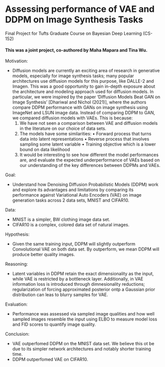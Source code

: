 # Assessing performance of VAE and DDPM on Image Synthesis Tasks
Final Project for Tufts Graduate Course on Bayesian Deep Learning (CS-152)

#### This was a joint project, co-authored by Maha Mapara and Tina Wu.

Motivation:
- Diffusion models are currently an exciting area of research in generative models, especially for image synthesis tasks; many popular architectures use diffusion models for this purpose, like DALLE-2 and Imagen. This was a good opportunity to gain in-depth exposure about the architecture and modeling approach used for diffusion models. In particular, we were inspired by the paper ‘Diffusion Models Beat GAN on Image Synthesis’ [Dhariwal and Nichol (2021)], where the authors compare DDPM performance with GANs on image synthesis using ImageNet and LSUN image data. Instead of comparing DDPM to GAN, we compared diffusion models with VAEs. This is because:
  1. We have not seen a comparison between VAE and diffusion models in the literature on our choice of data sets.
  2. The models have some similarities:
    • Forward process that turns data into latent representations
    • Reverse process that involves sampling some latent variable
    • Training objective which is a lower bound on data likelihood
  3. It would be interesting to see how different the model performances are, and evaluate the expected underperformance of VAEs based on our understanding of the key differences between DDPMs and VAEs.


Goal: 
- Understand how Denoising Diffusion Probabilistic Models (DDPM) work and explore its advantages and limitations by comparing its performance against Variational Auto Encoders (VAE) on image generation tasks across 2 data sets, MNIST and CIFAR10.

Data: 
- MNIST is a simpler, BW clothing image data set.
- CIFAR10 is a complex, colored data set of natural images.

Hypothesis:
- Given the same training input, DDPM will slightly outperform Convolutional VAE on both data set. By outperform, we mean DDPM will produce better quality images.

Reasoning: 
- Latent variables in DDPM retain the exact dimensionality as the input, while VAE is restricted by a bottleneck layer. Additionally, in VAE information loss is introduced through dimnesionality reductions; regularization of forcing approximated posterior ontp a Gaussian prior distribution can leas to blurry samples for VAE.

Evaluation:
- Performance was assessed via sampled image qualities and how well sampled images resemble the input using ELBO to measure model loss and FID scores to quantify image quality.

Conclusion:
- VAE outperfomed DDPM on the MNIST data set. We believe this ot be due to its simpler network architectures and notably shorter training time.
- DDPM outperfomed VAE on CIFAR10.



